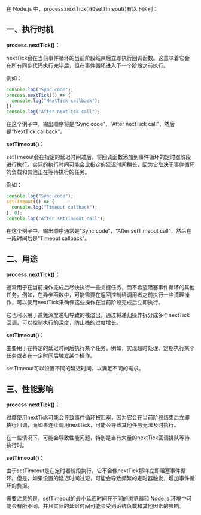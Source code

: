 在 Node.js 中，process.nextTick()和setTimeout()有以下区别：

## 一、执行时机

**process.nextTick()：**

nextTick会在当前事件循环的当前阶段结束后立即执行回调函数。这意味着它会在所有同步代码执行完毕后，但在事件循环进入下一个阶段之前执行。

例如：

```js
console.log("Sync code");
process.nextTick(() => {
  console.log("NextTick callback");
});
console.log("After nextTick call");
```

在这个例子中，输出顺序将是“Sync code”，“After nextTick call”，然后是“NextTick callback”。

**setTimeout()：**

setTimeout会在指定的延迟时间过后，将回调函数添加到事件循环的定时器阶段进行执行。实际的执行时间可能会比指定的延迟时间稍长，因为它取决于事件循环的负载和其他正在等待执行的任务。

例如：

```js
console.log("Sync code");
setTimeout(() => {
  console.log("Timeout callback");
}, 0);
console.log("After setTimeout call");
```

在这个例子中，输出顺序通常是“Sync code”，“After setTimeout call”，然后在一段时间后是“Timeout callback”。

## 二、用途

**process.nextTick()：**

通常用于在当前操作完成后尽快执行一些关键任务，而不希望阻塞事件循环的其他任务。例如，在异步函数中，可能需要在返回控制给调用者之前执行一些清理操作，可以使用nextTick来确保这些操作在当前阶段完成后立即执行。

它也可以用于避免深度递归导致的栈溢出，通过将递归操作拆分成多个nextTick回调，可以控制执行的深度，防止栈的过度增长。

**setTimeout()：**

主要用于在特定的延迟时间后执行某个任务。例如，实现超时处理、定期执行某个任务或者在一定时间后触发某个操作。

setTimeout可以设置不同的延迟时间，以满足不同的需求。

## 三、性能影响

**process.nextTick()：**

过度使用nextTick可能会导致事件循环被阻塞，因为它会在当前阶段结束后立即执行回调，而如果连续调用nextTick，可能会导致其他任务无法及时执行。

在一些情况下，可能会导致性能问题，特别是当有大量的nextTick回调排队等待执行时。

**setTimeout()：**

由于setTimeout是在定时器阶段执行，它不会像nextTick那样立即阻塞事件循环。但是，如果设置的延迟时间过短，可能会导致频繁的定时器触发，增加事件循环的负担。

需要注意的是，setTimeout的最小延迟时间在不同的浏览器和 Node.js 环境中可能会有所不同，并且实际的延迟时间可能会受到系统负载和其他因素的影响。
